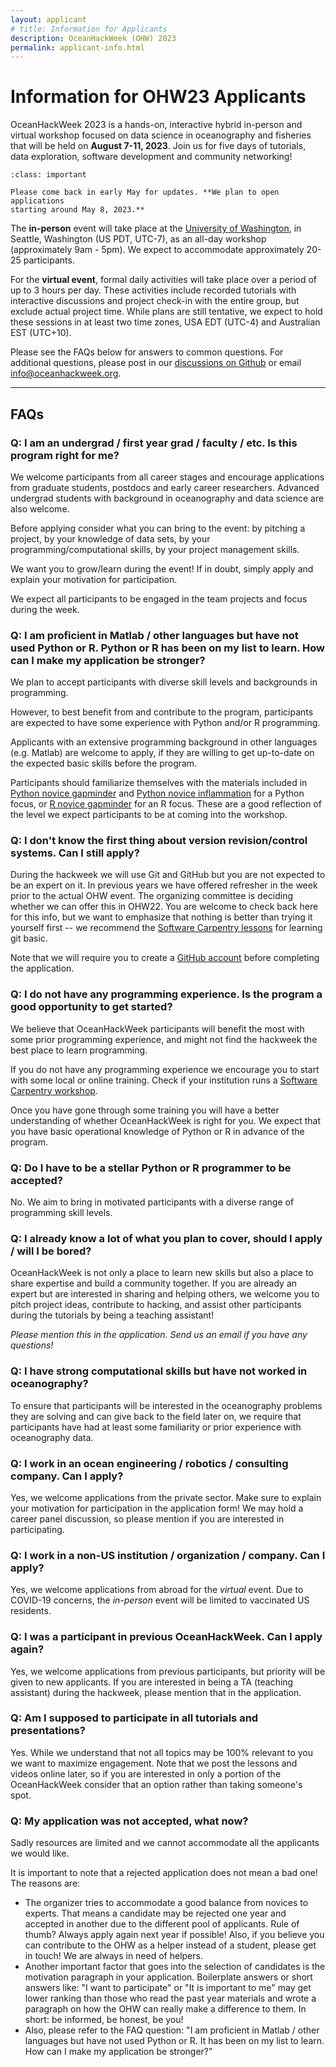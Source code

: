 ```yaml
---
layout: applicant
# title: Information for Applicants
description: OceanHackWeek (OHW) 2023
permalink: applicant-info.html
---
```


# Information for OHW23 Applicants

OceanHackWeek 2023 is a hands-on, interactive hybrid in-person and virtual workshop focused on data science in oceanography and fisheries that will be held on **August 7-11, 2023**. Join us for five days of tutorials, data exploration, software development and community networking!

```{admonition} Applications will open around May 8, 2023
:class: important

Please come back in early May for updates. **We plan to open applications
starting around May 8, 2023.**
```

The **in-person** event will take place at the [University of Washington](http://www.washington.edu), in Seattle, Washington (US PDT, UTC-7), as an all-day workshop (approximately 9am - 5pm). We expect to accommodate approximately 20-25 participants.

For the **virtual event**, formal daily activities will take place over a period of up to 3 hours per day. These activities include recorded tutorials with interactive discussions and project check-in with the entire group, but exclude actual project time. While plans are still tentative, we expect to hold these sessions in at least two time zones, USA EDT (UTC-4) and Australian EST (UTC+10).

Please see the FAQs below for answers to common questions.
For additional questions, please post in our [discussions on Github](https://github.com/orgs/oceanhackweek/discussions/categories/q-a) or email 
<a href="mailto:info@oceanhackweek.org" target="_blank">info@oceanhackweek.org</a>.

---

## FAQs

### Q: I am an undergrad / first year grad / faculty / etc. Is this program right for me?

We welcome participants from all career stages and encourage applications from graduate students,
postdocs and early career researchers. Advanced undergrad students with background in oceanography
and data science are also welcome.

Before applying consider what you can bring to the event:
by pitching a project,
by your knowledge of data sets,
by your programming/computational skills,
by your project management skills.

We want you to grow/learn during the event!
If in doubt,
simply apply and explain your motivation for participation.

We expect all participants to be engaged in the team projects and focus during the week.

### Q: I am proficient in Matlab / other languages but have not used Python or R. Python or R has been on my list to learn. How can I make my application be stronger?

We plan to accept participants with diverse skill levels and backgrounds in programming.

However, to best benefit from and contribute to the program, participants are expected to have some experience with Python and/or R programming.

Applicants with an extensive programming background in other languages (e.g. Matlab) are welcome to apply,
if they are willing to get up-to-date on the expected basic skills before the program.

Participants should familiarize themselves with the materials included in [Python novice gapminder](https://swcarpentry.github.io/python-novice-gapminder/) and [Python novice inflammation](https://swcarpentry.github.io/python-novice-inflammation/) for a Python focus, or [R novice gapminder](http://swcarpentry.github.io/r-novice-gapminder/) for an R focus. These are a good reflection of the level we expect participants to be at coming into the workshop.

### Q: I don't know the first thing about version revision/control systems. Can I still apply?

During the hackweek we will use Git and GitHub but you are not expected to be an expert on it. In previous years we have offered refresher in the week prior to the actual OHW event. The organizing committee is deciding whether we can offer this in OHW22. You are welcome to check back here for this info, but we want to emphasize that nothing is better than trying it yourself first -- we recommend the [Software Carpentry lessons](https://swcarpentry.github.io/git-novice/) for learning git basic. 

Note that we will require you to create a [GitHub account](https://github.com/) before completing the application.

### Q: I do not have any programming experience. Is the program a good opportunity to get started?

We believe that OceanHackWeek participants will benefit the most with some prior programming experience,
and might not find the hackweek the best place to learn programming.

If you do not have any programming experience we encourage you to start with some local or online training.
Check if your institution runs a [Software Carpentry workshop](https://software-carpentry.org/workshops/).

Once you have gone through some training you will have a better understanding of whether OceanHackWeek is right for you.
We expect that you have basic operational knowledge of Python or R in advance of the program.

### Q: Do I have to be a stellar Python or R programmer to be accepted?

No. We aim to bring in motivated participants with a diverse range of programming skill levels.

### Q: I already know a lot of what you plan to cover, should I apply / will I be bored?

OceanHackWeek is not only a place to learn new skills but also a place to share expertise and build a community together.
If you are already an expert but are interested in sharing and helping others,
we welcome you to pitch project ideas,
contribute to hacking,
and assist other participants during the tutorials by being a teaching assistant!

*Please mention this in the application. Send us an email if you have any questions!*

### Q: I have strong computational skills but have not worked in oceanography?

To ensure that participants will be interested in the oceanography problems they are solving and can give back to the field later on,
we require that participants have had at least some familiarity or prior experience with oceanography data.

### Q: I work in an ocean engineering / robotics / consulting company. Can I apply?

<!-- We expect participants from the private sector to pay for their own expenses. -->
Yes, we welcome applications from the private sector. 
Make sure to explain your motivation for participation in the application form!
We may hold a career panel discussion,
so please mention if you are interested in participating.

### Q: I work in a non-US institution / organization / company. Can I apply?

Yes, we welcome applications from abroad for the *virtual* event. 
Due to COVID-19 concerns, the *in-person* event will be limited to vaccinated US residents.

### Q: I was a participant in previous OceanHackWeek. Can I apply again?

Yes, we welcome applications from previous participants,
but priority will be given to new applicants.
If you are interested in being a TA (teaching assistant) during the hackweek,
please mention that in the application.

### Q: Am I supposed to participate in all tutorials and presentations?

Yes. While we understand that not all topics may be 100% relevant to you we want to maximize engagement. Note that we post the lessons and videos online later, so if you are interested in only a portion of the OceanHackWeek consider that an option rather than taking someone's spot.

### Q: My application was not accepted, what now?

Sadly resources are limited and we cannot accommodate all the applicants we would like.

It is important to note that a rejected application does not mean a bad one! The reasons are:

- The organizer tries to accommodate a good balance from novices to experts. That means a candidate may be rejected one year and accepted in another due to the different pool of applicants. Rule of thumb? Always apply again next year if possible! Also, if you believe you can contribute to the OHW as a helper instead of a student, please get in touch! We are always in need of helpers.
- Another important factor that goes into the selection of candidates is the motivation paragraph in your application. Boilerplate answers or short answers like: "I want to participate" or "It is important to me" may get lower ranking than those who read the past year materials and wrote a paragraph on how the OHW can really make a difference to them. In short: be informed, be honest, be you!
- Also, please refer to the FAQ question: "I am proficient in Matlab / other languages but have not used Python or R. It has been on my list to learn. How can I make my application be stronger?"
